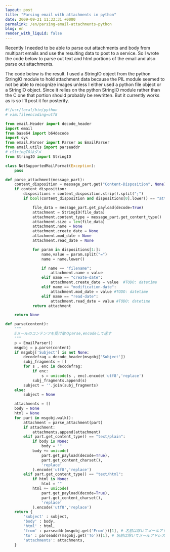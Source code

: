 ```yaml
---
layout: post
title: "Parsing email with attachments in python"
date: 2009-09-21 11:33:31 +0000
permalink: /en/parsing-email-attachments-python
blog: en
render_with_liquid: false
---
```


Recently I needed to be able to parse out attachments and body from
multipart emails and use the resulting data to post to a service. So I
wrote the code below to parse out text and html portions of the email
and also parse out attachments.

The code below is the result. I used a StringIO object from the python
StringIO module to hold attachment data because the PIL module seemed to
not be able to recognize images unless I either used a python file
object or a StringIO object. Since it relies on the python StringIO
module rather than the C one that portion should probably be rewritten.
But it currently works as is so I'll post it for posterity.

``` python
#!/usr/local/bin/python
# vim:fileencoding=utf8

from email.Header import decode_header
import email
from base64 import b64decode
import sys
from email.Parser import Parser as EmailParser
from email.utils import parseaddr
# cStringIOはダメ
from StringIO import StringIO

class NotSupportedMailFormat(Exception):
    pass

def parse_attachment(message_part):
    content_disposition = message_part.get("Content-Disposition", None)
    if content_disposition:
        dispositions = content_disposition.strip().split(";")
        if bool(content_disposition and dispositions[0].lower() == "attachment"):

            file_data = message_part.get_payload(decode=True)
            attachment = StringIO(file_data)
            attachment.content_type = message_part.get_content_type()
            attachment.size = len(file_data)
            attachment.name = None
            attachment.create_date = None
            attachment.mod_date = None
            attachment.read_date = None

            for param in dispositions[1:]:
                name,value = param.split("=")
                name = name.lower()

                if name == "filename":
                    attachment.name = value
                elif name == "create-date":
                    attachment.create_date = value  #TODO: datetime
                elif name == "modification-date":
                    attachment.mod_date = value #TODO: datetime
                elif name == "read-date":
                    attachment.read_date = value #TODO: datetime
            return attachment

    return None

def parse(content):
    """
    Eメールのコンテンツを受け取りparse,encodeして返す
    """
    p = EmailParser()
    msgobj = p.parse(content)
    if msgobj['Subject'] is not None:
        decodefrag = decode_header(msgobj['Subject'])
        subj_fragments = []
        for s , enc in decodefrag:
            if enc:
                s = unicode(s , enc).encode('utf8','replace')
            subj_fragments.append(s)
        subject = ''.join(subj_fragments)
    else:
        subject = None

    attachments = []
    body = None 
    html = None 
    for part in msgobj.walk():
        attachment = parse_attachment(part)
        if attachment:
            attachments.append(attachment)
        elif part.get_content_type() == "text/plain":
            if body is None:
                body = ""
            body += unicode(
                part.get_payload(decode=True),
                part.get_content_charset(),
                'replace'
            ).encode('utf8','replace')
        elif part.get_content_type() == "text/html":
            if html is None:
                html = ""
            html += unicode(
                part.get_payload(decode=True),
                part.get_content_charset(),
                'replace'
            ).encode('utf8','replace')
    return {
        'subject' : subject,
        'body' : body,
        'html' : html,
        'from' : parseaddr(msgobj.get('From'))[1], # 名前は除いてメールアドレスのみ抽出
        'to' : parseaddr(msgobj.get('To'))[1], # 名前は除いてメールアドレスのみ抽出
        'attachments': attachments,
    }
```
